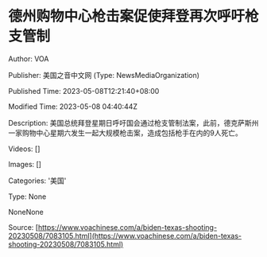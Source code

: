 # 德州购物中心枪击案促使拜登再次呼吁枪支管制

Author: VOA

Publisher: 美国之音中文网 (Type: NewsMediaOrganization)

Published Time: 2023-05-08T12:21:40+08:00

Modified Time: 2023-05-08 04:40:44Z

Description: 美国总统拜登星期日呼吁国会通过枪支管制法案，此前，德克萨斯州一家购物中心星期六发生一起大规模枪击案，造成包括枪手在内的9人死亡。

Videos: []

Images: []

Categories: '美国'

Type: None

<!--METADATA-->

NoneNone

Source: [https://www.voachinese.com/a/biden-texas-shooting-20230508/7083105.html](https://www.voachinese.com/a/biden-texas-shooting-20230508/7083105.html)